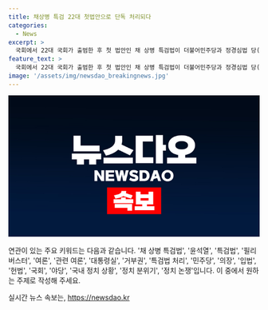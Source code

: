 ```yaml
---
title: 채상병 특검 22대 첫법안으로 단독 처리되다
categories:
  - News
excerpt: >
  국회에서 22대 국회가 출범한 후 첫 법안인 채 상병 특검법이 더불어민주당과 정경심법 당(구 조국혁신당) 등을 중심으로 통과됐다. 특검법은 대통령의 거부권 행사로 21대 국회에서 통과하지 못한 뒤, 이번에는 재표결을 거쳐 통과됐다. 이로써 대통령의 이종섭 전 국방부 장관의 출국과정 의혹 등을 수사 대상으로 하는 강화된 특검법이 도입되었다. 특히, 이를 통해 대통령 탄핵 여론이 커질 것으로 전망되며, 민주당은 특검법 처리로 여론 전을 이끌어내고 있다. 이러한 상황에서 대통령실은 헌법을 위반한다며 거부하고 있으며, 여야는 입법 과정에서의 갈등으로 국회는 아수라장 상태에 빠지고 있다.
feature_text: >
  국회에서 22대 국회가 출범한 후 첫 법안인 채 상병 특검법이 더불어민주당과 정경심법 당(구 조국혁신당) 등을 중심으로 통과됐다. 특검법은 대통령의 거부권 행사로 21대 국회에서 통과하지 못한 뒤, 이번에는 재표결을 거쳐 통과됐다. 이로써 대통령의 이종섭 전 국방부 장관의 출국과정 의혹 등을 수사 대상으로 하는 강화된 특검법이 도입되었다. 특히, 이를 통해 대통령 탄핵 여론이 커질 것으로 전망되며, 민주당은 특검법 처리로 여론 전을 이끌어내고 있다. 이러한 상황에서 대통령실은 헌법을 위반한다며 거부하고 있으며, 여야는 입법 과정에서의 갈등으로 국회는 아수라장 상태에 빠지고 있다.
image: '/assets/img/newsdao_breakingnews.jpg'
---
```


<p><img src="/assets/img/newsdao_breakingnews.jpg" alt="bookingtag 속보" /></p>

<p>연관이 있는 주요 키워드는 다음과 같습니다. '채 상병 특검법', '윤석열', '특검법', '필리버스터', '여론', '관련 여론', '대통령실', '거부권', '특검법 처리', '민주당', '의장', '입법', '헌법', '국회', '야당', '국내 정치 상황', '정치 분위기', '정치 논쟁'입니다. 이 중에서 원하는 주제로 작성해 주세요.</p>
실시간 뉴스 속보는, <a href="https://newsdao.kr" rel="dofollow">https://newsdao.kr</a>


